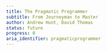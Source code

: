 ```yaml
---
title: The Pragmatic Programmer
subtitle: From Journeyman to Master
author: Andrew Hunt, David Thomas
status: future
progress: 0
aria_identifier: pragmaticprogrammer
---
```

